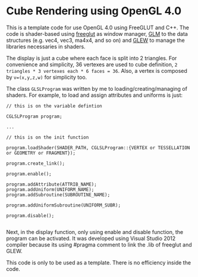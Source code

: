 <h1>Cube Rendering using OpenGL 4.0</h1>
<p>This is a template code for use OpenGL 4.0 using FreeGLUT and C++. The code is shader-based using <a href="http://freeglut.sourceforge.net/">freeglut</a> as window manager, <a href="http://glm.g-truc.net">GLM</a> to the data structures (e.g. vec4, vec3, ma4x4, and so on) and <a href="http://glew.sourceforge.net">GLEW</a> to manage the libraries necessaries in shaders.</p>

<p>The display is just a cube where each face is split into 2 triangles. For convenience and simplicity, 36 vertexes are used to cube definition, <code>2 triangles * 3 vertexes each * 6 faces = 36</code>. Also, a vertex is composed by <code>v=(x,y,z,w)</code> for simplicity too.</p>

<p>The class <code>GLSLProgram</code> was written by me to loading/creating/managing of shaders. For example, to load and assign attributes and uniforms is just: <br>
<code>
// this is on the variable defintion <br>
CGLSLProgram program; <br>
... <br>
// this is on the init function <br>
program.loadShader(SHADER_PATH, CGLSLProgram::{VERTEX or TESSELLATION or GEOMETRY or FRAGMENT});<br>
program.create_link(); <br>
program.enable();<br>
program.addAttribute(ATTRIB_NAME);
program.addUniform(UNIFORM_NAME);
program.addSubroutine(SUBROUTINE_NAME); <br>
program.addUniformSubroutine(UNIFORM_SUBR); <br>
program.disable();<br>
</code></p>

<p>Next, in the display function, only using enable and disable function, the program can be activated. It was developed using Visual Studio 2012 compiler because its using #pragma comment to link the .lib of freeglut and GLEW.</p>

<bold>This code is only to be used as a template. There is no efficiency inside the code.</bold>
